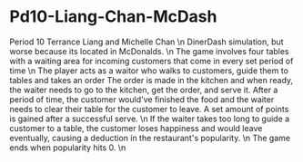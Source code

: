 Pd10-Liang-Chan-McDash
======================
Period 10 Terrance Liang and Michelle Chan \n
DinerDash simulation, but worse because its located in McDonalds. \n
The game involves four tables with a waiting area for incoming customers that come in every set period of time \n
The player acts as a waitor who walks to customers, guide them to tables and takes an order
The order is made in the kitchen and when ready, the waiter needs to go to the kitchen, get the order, and serve it.
After a period of time, the customer would've finished the food and the waiter needs to clear their table for the customer to leave. A set amount of points is gained after a successful serve. \n
If the waiter takes too long to guide a customer to a table, the customer loses happiness and would leave eventually, causing a deduction in the restaurant's popularity. \n
The game ends when popularity hits 0. \n

	

